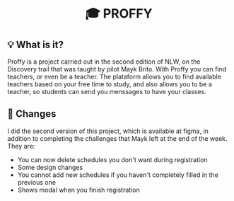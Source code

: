 <h1 align="center">🎓 PROFFY</h1>

## 💡 What is it?
Proffy is a project carried out in the second edition of NLW, on the Discovery trail that was taught by pilot Mayk Brito.
With Proffy you can find teachers, or even be a teacher. The plataform allows you to find available teachers based on your free time to study, and also allows you to be a teacher, so students can send you menssages to have your classes.

## 🚧 Changes
I did the second version of this project, which is available at figma, in addition to completing the challenges that Mayk left at the end of the week. They are:
- You can now delete schedules you don't want during registration
- Some design changes
- You cannot add new schedules if you haven't completely filled in the previous one
- Shows modal when you finish registration
